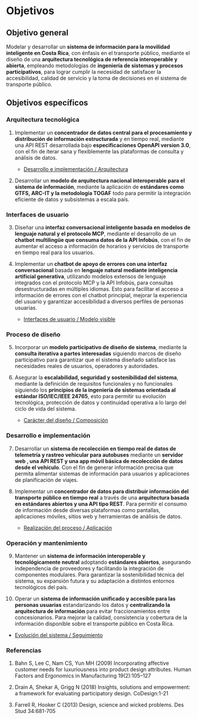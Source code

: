 # Objetivos

## Objetivo general

Modelar y desarrollar un **sistema de información para la movilidad inteligente en Costa Rica**, con énfasis en el transporte público, mediante el diseño de una **arquitectura tecnológica de referencia interoperable y abierta**, empleando metodologías de **ingeniería de sistemas y procesos participativos**, para lograr cumplir la necesidad de satisfacer la accesibilidad, calidad de servicio y la toma de decisiones en el sistema de transporte público.

## Objetivos específicos

### Arquitectura tecnológica

1. Implementar un **concentrador de datos central para el procesamiento y distribución de información estructurada** y en tiempo real, mediante una API REST desarrollada bajo **especificaciones OpenAPI version 3.0**, con el fin de iterar sana y flexiblemente las plataformas de consulta y análisis de datos.

   - [Desarrollo e implementación / Arquitectura](/desarrollo/arquitectura/index.md)

2. Desarrollar un **modelo de arquitectura nacional interoperable para el sistema de información**, mediante la aplicación de **estándares como GTFS, ARC-IT y la metodología TOGAF** todo para permitir la integración eficiente de datos y subsistemas a escala país.

### Interfaces de usuario

3. Diseñar una **interfaz conversacional inteligente basada en modelos de lenguaje natural y el protocolo MCP**, mediante el desarrollo de un **chatbot multilingüe que consuma datos de la API Infobús**, con el fin de aumentar el acceso a información de horarios y servicios de transporte en tiempo real para los usuarios.

4. Implementar un **chatbot de apoyo de errores con una interfaz conversacional** basada en **lenguaje natural mediante inteligencia artificial generativa**, utilizando modelos extensos de lenguaje integrados con el protocolo MCP y la API Infobús, para consultas desestructuradas en múltiples idiomas. Esto para facilitar el acceso a información de errores con el chatbot principial, mejorar la experiencia del usuario y garantizar accesibilidad a diversos perfiles de personas usuarias.

   - [Interfaces de usuario / Modelo visible](/desarrollo/diseno/experiencia/index.md)

### Proceso de diseño

5. Incorporar un **modelo participativo de diseño de sistema**, mediante la **consulta iterativa a partes interesadas** siguiendo marcos de diseño participativo para garantizar que el sistema diseñado satisface las necesidades reales de usuarios, operadores y autoridades.

6. Asegurar la **escalabilidad, seguridad y sostenibilidad del sistema**, mediante la definición de requisitos funcionales y no funcionales siguiendo los **principios de la ingeniería de sistemas orientada al estándar ISO/IEC/IEEE 24765**, esto para permitir su evolución tecnológica, protección de datos y continuidad operativa a lo largo del ciclo de vida del sistema.

   - [Carácter del diseño / Composición](/desarrollo/diseno/componentes/index.md)

### Desarrollo e implementación

7. Desarrollar un **sistema de recolección en tiempo real de datos de telemetría y rastreo vehicular para autobuses** mediante un **servidor web , una API REST y una app móvil básica de recolección de datos desde el vehículo**. Con el fin de generar información precisa que permita alimentar sistemas de información para usuarios y aplicaciones de planificación de viajes.

8. Implementar un **concentrador de datos para distribuir información del transporte público en tiempo real** a través de una **arquitectura basada en estándares abiertos y una API tipo REST**. Para permitir el consumo de información desde diversas plataformas como pantallas, aplicaciones móviles, sitios web y herramientas de análisis de datos.

   - [Realización del proceso / Aplicación](/desarrollo/piloto/index.md)

### Operación y mantenimiento

9. Mantener un **sistema de información interoperable y tecnológicamente neutral** adoptando **estándares abiertos**, asegurando independencia de proveedores y facilitando la integración de componentes modulares. Para garantizar la sostenibilidad técnica del sistema, su expansión futura y su adaptación a distintos entornos tecnológicos del país.

10. Operar un **sistema de información unificado y accesible para las personas usuarias** estandarizando los datos y **centralizando la arquitectura de información** para evitar fraccionamientos entre concesionarios. Para mejorar la calidad, consistencia y cobertura de la información disponible sobre el transporte público en Costa Rica.

   - [Evolución del sistema / Seguimiento](/desarrollo/operacion/index.md)

### Referencias

1. Bahn S, Lee C, Nam CS, Yun MH (2009) Incorporating affective customer needs for luxuriousness into product design attributes. Human Factors and Ergonomics in Manufacturing 19(2):105–127

2. Drain A, Shekar A, Grigg N (2018) Insights, solutions and empowerment: a framework for
   evaluating participatory design. CoDesign:1-21

3. Farrell R, Hooker C (2013) Design, science and wicked problems. Des Stud 34:681-705
